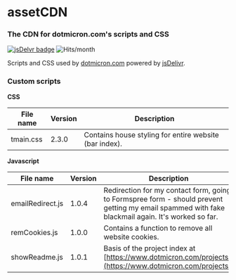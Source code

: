 # assetCDN

### The CDN for dotmicron.com's scripts and CSS

[![jsDelvr badge](https://img.shields.io/badge/Powered%20by-jsDelivr-%23ff5627.svg?style=flat-square)](https://www.jsdelivr.com)
![Hits/month](https://data.jsdelivr.com/v1/package/gh/codemicro/assetCDN/badge)

Scripts and CSS used by [dotmicron.com](https://www.dotmicron.com) powered by [jsDelivr](https://www.jsdelivr.com).

### Custom scripts

**CSS**

| File name | Version | Description                                            |
| --------- | ------- | ------------------------------------------------------ |
| tmain.css | 2.3.0   | Contains house styling for entire website (bar index). |

**Javascript**

| File name        | Version | Description                                                  |
| ---------------- | ------- | ------------------------------------------------------------ |
| emailRedirect.js | 1.0.4   | Redirection for my contact form, going to Formspree form - should prevent getting my email spammed with fake blackmail again. It's worked so far. |
| remCookies.js    | 1.0.0   | Contains a function to remove all website cookies.           |
| showReadme.js    | 1.0.1   | Basis of the project index at [https://www.dotmicron.com/projects/](https://www.dotmicron.com/projects/) |